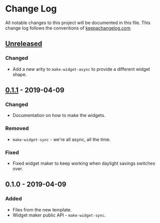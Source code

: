 # Change Log
All notable changes to this project will be documented in this file. This change log follows the conventions of [keepachangelog.com](http://keepachangelog.com/).

## [Unreleased]
### Changed
- Add a new arity to `make-widget-async` to provide a different widget shape.

## [0.1.1] - 2019-04-09
### Changed
- Documentation on how to make the widgets.

### Removed
- `make-widget-sync` - we're all async, all the time.

### Fixed
- Fixed widget maker to keep working when daylight savings switches over.

## 0.1.0 - 2019-04-09
### Added
- Files from the new template.
- Widget maker public API - `make-widget-sync`.

[Unreleased]: https://github.com/your-name/numthy/compare/0.1.1...HEAD
[0.1.1]: https://github.com/your-name/numthy/compare/0.1.0...0.1.1
